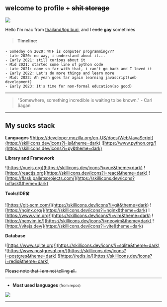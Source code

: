 ## welcome to profile + ~~shit storage~~




![](https://komarev.com/ghpvc/?username=IamMac208&label=Profile%20views&color=ff69b4)

Hello I'm mac from [thailand/lop buri](https://www.google.com/maps/place/14.79808,100.65397), and I ~~code~~ **gay** sometimes 






> #### <ll>Timeline:</ll>

```
- Someday on 2020: WTF is computer programming???
- Late 2020: no way, i understand about it...
- Early 2021: still curious about it
- Mid 2021: started some line of python code
- Late 2021: came so far with that, i can't go back and I loved it
- Early 2022: Let's do more things and learn more
- Mid: 2022: Ah yeah goes far again learning javascript(web development)
- Early 2023: It's time for non-formal education(so good)

```



---




> "Somewhere, something incredible is waiting to be known." - Carl Sagan

---

## My sucks stack

**Languages**
![https://developer.mozilla.org/en-US/docs/Web/JavaScript](https://skillicons.dev/icons?i=js&theme=dark) ![https://www.python.org/](https://skillicons.dev/icons?i=py&theme=dark)


**Library and Framework**

![https://vuejs.org](https://skillicons.dev/icons?i=vue&theme=dark) ![https://reactjs.org](https://skillicons.dev/icons?i=react&theme=dark) ![https://flask.palletsprojects.com/](https://skillicons.dev/icons?i=flask&theme=dark)

**Tools/IDE☠️**

![https://git-scm.com/](https://skillicons.dev/icons?i=git&theme=dark) ![https://nginx.org/](https://skillicons.dev/icons?i=nginx&theme=dark) ![https://www.vim.org/](https://skillicons.dev/icons?i=vim&theme=dark) ![https://neovim.io/](https://skillicons.dev/icons?i=neovim&theme=dark) ![https://vitejs.dev/](https://skillicons.dev/icons?i=vite&theme=dark)

**Database**

![https://www.sqlite.org/](https://skillicons.dev/icons?i=sqlite&theme=dark) ![https://www.postgresql.org/](https://skillicons.dev/icons?i=postgres&theme=dark) ![https://redis.io/](https://skillicons.dev/icons?i=redis&theme=dark)





~~Please note that I am not telling all.~~

---

- **Most used languages** <small>(from repos)</small>

<img src="https://github-readme-stats.vercel.app/api/top-langs/?username=IamMac208&theme=tokyonight&hide_border=false&include_all_commits=true&count_private=true&layout=compact" />

---
